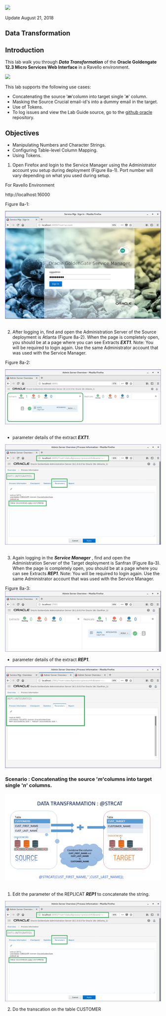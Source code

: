 ![](images/800/Lab800_image100.JPG)

Update August 21, 2018

## Data Transformation
## Introduction

This lab walk you through ***Data Transformation*** of the **Oracle Goldengate 12.3 Micro Services Web Interface** in a Ravello environment.

![](images/800/Lab800_image105.JPG)

This lab supports the following use cases:
-	Concatenating the source '***m***'column into target single '***n***' column.
-	Masking the Source Crucial email-id's into a dummy email in the target.
-	Use of Tokens.
- To log issues and view the Lab Guide source, go to the [github oracle](https://github.com/oracle/learning-library/tree/master/workshops/dbcs) repository.

## Objectives

-   Manipulating Numbers and Character Strings.
-   Configuring Table-level Column Mapping.
-   Using Tokens.


1.	Open Firefox and login to the Service Manager using the Administrator account you setup during deployment (Figure 8a-1). Port number will vary depending on what you used during setup.

For Ravello Environment

http://localhost:16000



Figure 8a-1:

![](images/800/1.JPG) 
 

2.	After logging in, find and open the Administration Server of the Source deployment is Atlanta (Figure 8a-2).  When the page is completely open, you should be at a page where you can see Extracts ***EXT1***.
Note: You will be required to login again.  Use the same Administrator account that was used with the Service Manager.

Figure 8a-2:

![](images/800/2.JPG)
 

-	parameter details of the extract ***EXT1***.

![](images/800/5.JPG) 
 

3.	Again logging in the ***Service Manager*** , find and open the Administration Server of the Target deployment is Sanfran (Figure 8a-3).  When the page is completely open, you should be at a page where you can see Extracts ***REP1***.
Note: You will be required to login again.  Use the same Administrator account that was used with the Service Manager.

Figure 8a-3:
![](images/800/12.JPG) 

-	parameter details of the extract ***REP1***.

![](images/800/rep.JPG) 
 

### Scenario : Concatenating the source '***m***'columns into target single '***n***' columns.

![](images/800/Slide2.JPG) 
 
1. Edit the parameter of the REPLICAT ***REP1*** to concatenate the string.

![](images/800/5.JPG) 

2. Do the transcation on the table CUSTOMER